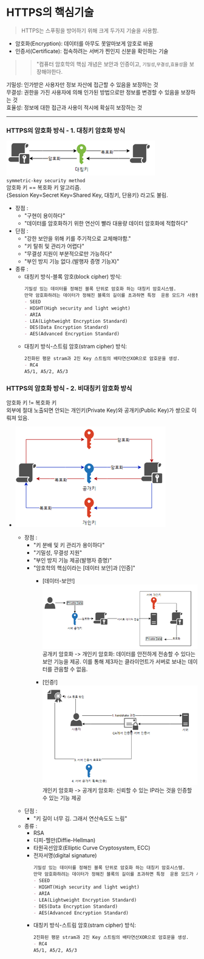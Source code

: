 # HTTPS의 핵심기술

> HTTPS는 스푸핑을 방어하기 위해 크게 두가지 기술을 사용함.

- 암호화(Encryption): 데이터를 아무도 못알마보게 암호로 바꿈
- 인증서(Certificate): 접속하려는 서버가 찐인지 신분을 확인하는 기술

>> "컴퓨터 암호학의 핵심 개념은 보안과 인증이고, 
 `기밀성`,`무결성`,`효율성`을 보장해야한다.

기밀성: 인가받은 사용자만 정보 자산에 접근할 수 있음을 보장하는 것  
무결성: 권한을 가진 사용자에 의해 인가된 방법으로만 정보를 변경할 수 있음을 보장하는 것  
효율성: 정보에 대한 접근과 사용이 적시에 확실히 보장하는 것  

---

### HTTPS의 암호화 방식 - 1. 대칭키 암호화 방식
![alt text](https_method.png)  
`symmetric-key security method`   
암호화 키 == 복호화 키 알고리즘.   
{Session Key=Secret Key=Shared Key, 대칭키, 단용키} 라고도 불림.
  - 장점 :
    -  "구현이 용이하다"
    -  "데이터를 암호화하기 위한 연산이 빨라 대용량 데이터 암호화에 적합하다"
  - 단점 : 
    - "강한 보안을 위해 키를 주기적으로 교체해야함."
    - "키 탈취 및 관리가 어렵다"
    - "무결성 지원이 부분적으로만 가능하다"
    - "부인 방지 기능 없다.(발행자 증명 기능X)"
  - 종류 :
    - 대칭키 방식-블록 암호(block cipher) 방식:
      ```md
      기밀성 있는 데이터를 정해진 블록 단위로 암호화 하는 대칭키 암호시스템.  
      만약 암호화하려는 데이터가 정해진 블록의 길이를 초과하면 특정  운용 모드가 사용됨.
      - SEED
      - HIGHT(High security and light weight)
      - ARIA
      - LEA(Lightweight Encryption Standard)
      - DES(Data Encryption Standard)
      - AES(Advanced Encryption Standard)
      ```
    - 대칭키 방식-스트림 암호(stram cipher) 방식: 
      ```md
      2진화된 평문 stram과 2진 Key 스트림의 배타연산XOR으로 암호문을 생성.  
      - RC4
      A5/1, A5/2, A5/3
      ```
       
### HTTPS의 암호화 방식 - 2. 비대칭키 암호화 방식

암호화 키 != 복호화 키  
외부에 절대 노출되면 안되는 개인키(Private Key)와 공개키(Public Key)가 쌍으로 이뤄져 있음.
- ![alt text](https_method2.png)

  - 장점 :
    -  "키 분배 및 키 관리가 용이하다"
    -  "기밀성, 무결성 지원"
    -  "부인 방지 기능 제공(발행자 증명)"
    -  "암호학의 핵심이라는 [데이터 보안]과 [인증]"    
       - [데이터-보안!]
       ![alt text](https_method-key2.png)   
       공개키 암호화 -> 개인키 암호화: 데이터를 안전하게 전송할 수 있다는 보안 기능을 제공. 이를 통해 제3자는 클라이언트가 서버로 보내는 데이터를 관음할 수 없음. 

       - [인증!]
       ![alt text](https_method-key1.png)  
       개인키 암호화 -> 공개키 암호화: 신뢰할 수 있는 IP라는 것을 인증할 수 있는 기능 제공
  - 단점 : 
    - "키 길이 너무 김. 그래서 연산속도도 느림"
  - 종류 :
    - RSA
    - 디피-헬만(Diffie-Hellman)
    - 타원곡선암호(Elliptic Curve Cryptosystem, ECC)
    - 전자서명(digital signature)
      ```md
      기밀성 있는 데이터를 정해진 블록 단위로 암호화 하는 대칭키 암호시스템.  
      만약 암호화하려는 데이터가 정해진 블록의 길이를 초과하면 특정  운용 모드가 사용됨.
      - SEED
      - HIGHT(High security and light weight)
      - ARIA
      - LEA(Lightweight Encryption Standard)
      - DES(Data Encryption Standard)
      - AES(Advanced Encryption Standard)
      ```
    - 대칭키 방식-스트림 암호(stram cipher) 방식: 
      ```md
      2진화된 평문 stram과 2진 Key 스트림의 배타연산XOR으로 암호문을 생성.  
      - RC4
      A5/1, A5/2, A5/3
      ```

